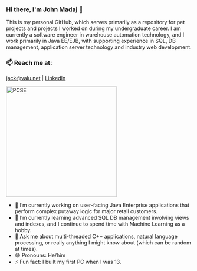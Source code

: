 ### Hi there, I'm John Madaj 👋 

  This is my personal GitHub, which serves primarily as a repository for pet projects and projects I worked on during my undergraduate career. I am currently a software engineer in warehouse automation technology, and I work primarily in Java EE/EJB, with supporting experience in SQL, DB management, application server technology and industry web development.
  
### 📫 Reach me at: 
 [jack@valu.net](mailto:jack@valu.net) | 
[LinkedIn](https://www.linkedin.com/in/john-madaj-b953a9171)


<img src="https://user-images.githubusercontent.com/83408469/148995207-8e25ad29-f758-478e-ab8b-9b1340908719.png" alt="PCSE" width="300"/>

- 🔭 I’m currently working on user-facing Java Enterprise applications that perform complex putaway logic for major retail customers.
- 🌱 I’m currently learning advanced SQL DB management involving views and indexes, and I continue to spend time with Machine Learning as a hobby.
- 💬 Ask me about multi-threaded C++ applications, natural language processing, or really anything I might know about (which can be random at times).
- 😄 Pronouns: He/him
- ⚡ Fun fact: I built my first PC when I was 13.


